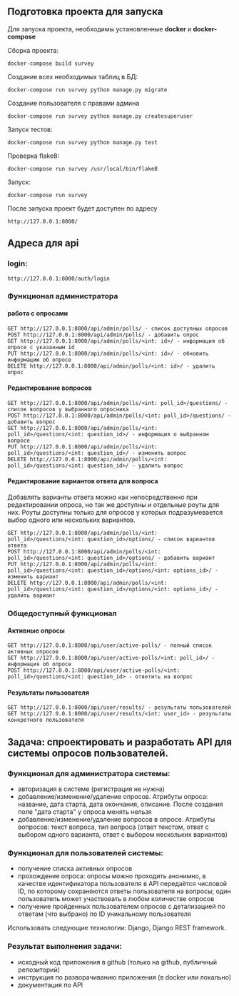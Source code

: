 ## Подготовка проекта для запуска
Для запуска проекта, необходимы установленные **docker** и **docker-compose**

Сборка проекта: 
```
docker-compose build survey
```

Создание всех необходимых таблиц в БД: 
```
docker-compose run survey python manage.py migrate
```

Создание пользователя с правами админа 
```
docker-compose run survey python manage.py createsuperuser
```

Запуск тестов: 
```
docker-compose run survey python manage.py test
```

Проверка flake8: 
```
docker-compose run survey /usr/local/bin/flake8
```


Запуск: 
```
docker-compose run survey
```

После запуска проект будет доступен по адресу 
```
http://127.0.0.1:8000/
```

## Адреса для api
### login:
```
http://127.0.0.1:8000/auth/login
```
### Функционал администратора

#### работа с опросами
```
GET http://127.0.0.1:8000/api/admin/polls/ - список доступных опросов
POST http://127.0.0.1:8000/api/admin/polls/ - добавить опрос
GET http://127.0.0.1:8000/api/admin/polls/<int: id>/ - информация об опросе с указанным id
PUT http://127.0.0.1:8000/api/admin/polls/<int: id>/ - обновить информацию об опросе 
DELETE http://127.0.0.1:8000/api/admin/polls/<int: id>/ - удалить опрос
```

#### Редактирование вопросов
```
GET http://127.0.0.1:8000/api/admin/polls/<int: poll_id>/questions/ - список вопросов у выбранного опросника
POST http://127.0.0.1:8000/api/admin/polls/<int: poll_id>/questions/ - добавить вопрос
GET http://127.0.0.1:8000/api/admin/polls/<int: poll_id>/questions/<int: question_id>/ - информация о выбранном вопросе
PUT http://127.0.0.1:8000/api/admin/polls/<int: poll_id>/questions/<int: question_id>/ - изменить вопрос
DELETE http://127.0.0.1:8000/api/admin/polls/<int: poll_id>/questions/<int: question_id>/ - удалить вопрос
```

#### Редактирование вариантов ответа для вопроса
Добавлять варианты ответа можно как непосредственно при редактировании опроса, 
но так же доступны и отдельные роуты для них. Роуты доступны только для опросов у которых подразумевается выбор одного 
или нескольких вариантов.
```
GET http://127.0.0.1:8000/api/admin/polls/<int: poll_id>/questions/<int: question_id>/options/ - список вариантов ответа 
POST http://127.0.0.1:8000/api/admin/polls/<int: poll_id>/questions/<int: question_id>/options/ - добавить вариант 
PUT http://127.0.0.1:8000/api/admin/polls/<int: poll_id>/questions/<int: question_id>/options/<int: options_id>/ - изменить вариант
DELETE http://127.0.0.1:8000/api/admin/polls/<int: poll_id>/questions/<int: question_id>/options/<int: options_id>/ - удалить вариант
```

### Общедоступный функционал

#### Активные опросы    
```
GET http://127.0.0.1:8000/api/user/active-polls/ - полный список активных опросов
GET http://127.0.0.1:8000/api/user/active-polls/<int: poll_id>/ - информация об опросе  
POST http://127.0.0.1:8000/api/user/active-polls/<int: poll_id>/questions/<int: question_id> - ответить на вопрос
```
#### Результаты пользователя    
```
GET http://127.0.0.1:8000/api/user/results/ - результаты пользователей
GET http://127.0.0.1:8000/api/user/results/<int: user_id> - результаты конкретного пользователя
```


## Задача: спроектировать и разработать API для системы опросов пользователей.

### Функционал для администратора системы:

- авторизация в системе (регистрация не нужна)
- добавление/изменение/удаление опросов. Атрибуты опроса: название, дата старта, дата окончания, описание. После создания поле "дата старта" у опроса менять нельзя
- добавление/изменение/удаление вопросов в опросе. Атрибуты вопросов: текст вопроса, тип вопроса (ответ текстом, ответ с выбором одного варианта, ответ с выбором нескольких вариантов)

### Функционал для пользователей системы:

- получение списка активных опросов
- прохождение опроса: опросы можно проходить анонимно, в качестве идентификатора пользователя в API передаётся числовой ID, по которому сохраняются ответы пользователя на вопросы; один пользователь может участвовать в любом количестве опросов
- получение пройденных пользователем опросов с детализацией по ответам (что выбрано) по ID уникальному пользователя

Использовать следующие технологии: Django, Django REST framework.

### Результат выполнения задачи:
- исходный код приложения в github (только на github, публичный репозиторий)
- инструкция по разворачиванию приложения (в docker или локально)
- документация по API
